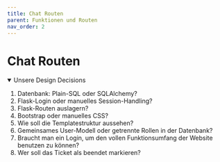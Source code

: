 ```yaml
---
title: Chat Routen
parent: Funktionen und Routen
nav_order: 2
---
```


# Chat Routen

<details open markdown="block">

<summary>Unsere Design Decisions</summary>

1. Datenbank: Plain-SQL oder SQLAlchemy?
2. Flask-Login oder manuelles Session-Handling?
3. Flask-Routen auslagern?
4. Bootstrap oder manuelles CSS?
5. Wie soll die Templatestruktur aussehen?
6. Gemeinsames User-Modell oder getrennte Rollen in der Datenbank?
7. Braucht man ein Login, um den vollen Funktionsumfang der Website benutzen zu können?
8. Wer soll das Ticket als beendet markieren?

</details>